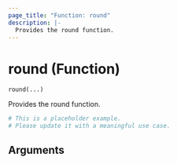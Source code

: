 ```yaml
---
page_title: "Function: round"
description: |-
  Provides the round function.
---
```


# round (Function)

`round(...)`

Provides the round function.

```terraform
# This is a placeholder example.
# Please update it with a meaningful use case.

```

## Arguments

